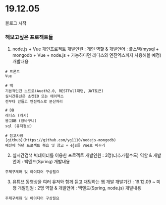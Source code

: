 # 19.12.05
블로그 시작

### 해보고싶은 프로젝트들
1. node.js + Vue 개인프로젝트
개발인원 : 개인
역할 & 개발언어 : 풀스택(mysql + mongodb + Vue + node.js + 가능하다면 레디스와 엔진엑스까지 사용해볼 예정)
개발내용
```
# 프론트
Vue

# 백
기본적인건 노드로(Auoth2.0, RESTFull패턴, JWT토큰)
실시간통신은 소켓IO 또는 에이젝스
전부다 만들고 엔진엑스로 분산처리

# DB
레디스 (캐시)
몽고DB (장바구니)
sql (유저정보)

# 참고사항
[github](https://github.com/yg1110/nodejs-mongodb)
예전에 하던 프로젝트 복습 및 참고 + ejs를 Vue로 바꾸기
```

2. 실시간검색 빅데이터를 이용한 프로젝트
개발인원 : 3명(더추가될수도)
역할 & 개발언어 : 백엔드(Spring)
개발내용
```
주제구체화 및 아이디어 구상필요
```

3. 유튜브 동영상을 여러 유저와 함께 듣고 채팅하는 웹 개발
개발기간 : 19.12.09 ~ 미정
개발인원 : 2명
역할 & 개발언어 : 백엔드(Spring, node.js)
개발내용
```
주제구체화 및 아이디어 구상필요
```
